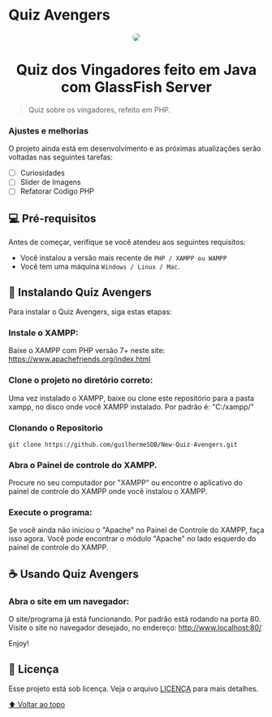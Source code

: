 # Quiz Avengers

<p align="center">
    <img src="https://media.giphy.com/media/1XyQ8Zq1CqkZ8ri02R/giphy.gif" style="border-radius: 20px;margin: 0 auto;" />
    <h1 align="center">Quiz dos Vingadores feito em Java com GlassFish Server</h1>
</p>

> Quiz sobre os vingadores, refeito em PHP.
### Ajustes e melhorias

O projeto ainda está em desenvolvimento e as próximas atualizações serão voltadas nas seguintes tarefas:

- [ ] Curiosidades
- [ ] Slider de Imagens
- [ ] Refatorar Codigo PHP

## 💻 Pré-requisitos

Antes de começar, verifique se você atendeu aos seguintes requisitos:

* Você instalou a versão mais recente de `PHP / XAMPP ou WAMPP`
* Você tem uma máquina `Windows / Linux / Mac`.

## 🚀 Instalando Quiz Avengers

Para instalar o Quiz Avengers, siga estas etapas:

### Instale o XAMPP:
Baixe o XAMPP com PHP versão 7+ neste site:
https://www.apachefriends.org/index.html

### Clone o projeto no diretório correto:
Uma vez instalado o XAMPP, baixe ou clone este repositório para a pasta xampp, no disco onde você
XAMPP instalado. Por padrão é: "C:/xampp/"


### Clonando o Repositorio
```
git clone https://github.com/guilhermeSDB/New-Quiz-Avengers.git
```

### Abra o Painel de controle do XAMPP.
Procure no seu computador por "XAMPP" ou encontre o aplicativo do painel de controle do XAMPP onde
você instalou o XAMPP.

### Execute o programa:
Se você ainda não iniciou o "Apache" no Painel de Controle do XAMPP, faça isso agora.
Você pode encontrar o módulo "Apache" no lado esquerdo do painel de controle do XAMPP.



## ☕ Usando Quiz Avengers


### Abra o site em um navegador:
O site/programa já está funcionando. Por padrão está rodando na porta 80.
Visite o site no navegador desejado, no endereço:
http://www.localhost:80/

Enjoy!

## 📝 Licença

Esse projeto está sob licença. Veja o arquivo [LICENÇA](LICENSE.md) para mais detalhes.

[⬆ Voltar ao topo](#quiz-avengers)<br>
